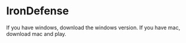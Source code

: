 # IronDefense

If you have windows, download the windows version.
If you have mac, download mac and play.
